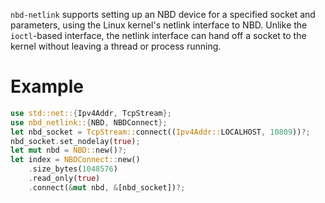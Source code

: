 `nbd-netlink` supports setting up an NBD device for a specified socket and
parameters, using the Linux kernel's netlink interface to NBD. Unlike the
`ioctl`-based interface, the netlink interface can hand off a socket to the
kernel without leaving a thread or process running.

# Example

```rust
use std::net::{Ipv4Addr, TcpStream};
use nbd_netlink::{NBD, NBDConnect};
let nbd_socket = TcpStream::connect((Ipv4Addr::LOCALHOST, 10809))?;
nbd_socket.set_nodelay(true);
let mut nbd = NBD::new()?;
let index = NBDConnect::new()
    .size_bytes(1048576)
    .read_only(true)
    .connect(&mut nbd, &[nbd_socket])?;
```
